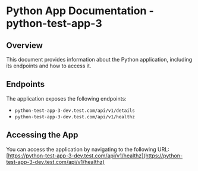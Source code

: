 # Python App Documentation - python-test-app-3

## Overview

This document provides information about the Python application, including its endpoints and how to access it.

## Endpoints

The application exposes the following endpoints:

-   `python-test-app-3-dev.test.com/api/v1/details`
-   `python-test-app-3-dev.test.com/api/v1/healthz`

## Accessing the App

You can access the application by navigating to the following URL:  
[https://python-test-app-3-dev.test.com/api/v1/healthz](https://python-test-app-3-dev.test.com/api/v1/healthz)